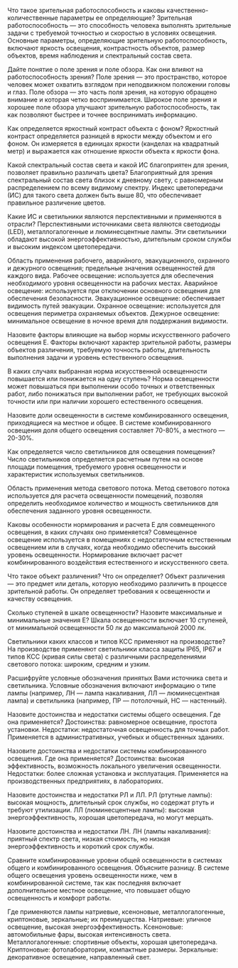 Что такое зрительная работоспособность и каковы качественно-количественные параметры ее определяющие? Зрительная работоспособность — это способность человека выполнять зрительные задачи с требуемой точностью и скоростью в условиях освещения. Основные параметры, определяющие зрительную работоспособность, включают яркость освещения, контрастность объектов, размер объектов, время наблюдения и спектральный состав света. 

Дайте понятие о поле зрения и поле обзора. Как они влияют на работоспособность зрения? Поле зрения — это пространство, которое человек может охватить взглядом при неподвижном положении головы и глаз. Поле обзора — это часть поля зрения, на которую обращено внимание и которая четко воспринимается. Широкое поле зрения и хорошее поле обзора улучшают зрительную работоспособность, так как позволяют быстрее и точнее воспринимать информацию. 

Как определяется яркостный контраст объекта с фоном? Яркостный контраст определяется разницей в яркости между объектом и его фоном. Он измеряется в единицах яркости (канделах на квадратный метр) и выражается как отношение яркости объекта к яркости фона. 

Какой спектральный состав света и какой ИС благоприятен для зрения, позволяет правильно различать цвета? Благоприятный для зрения спектральный состав света близок к дневному свету, с равномерным распределением по всему видимому спектру. Индекс цветопередачи (ИС) для такого света должен быть выше 80, что обеспечивает правильное различение цветов. 

Какие ИС и светильники являются перспективными и применяются в отрасли? Перспективными источниками света являются светодиоды (LED), металлогалогенные и люминесцентные лампы. Эти светильники обладают высокой энергоэффективностью, длительным сроком службы и высоким индексом цветопередачи. 

Область применения рабочего, аварийного, эвакуационного, охранного и дежурного освещения; предельные значения освещенностей для каждого вида. 
Рабочее освещение: используется для обеспечения необходимого уровня освещенности на рабочих местах. 
Аварийное освещение: используется при отключении основного освещения для обеспечения безопасности. 
Эвакуационное освещение: обеспечивает видимость путей эвакуации. 
Охранное освещение: используется для освещения периметра охраняемых объектов. 
Дежурное освещение: минимальное освещение в ночное время для поддержания видимости. 

Назовите факторы влияющие на выбор нормы искусственного рабочего освещения Е. Факторы включают характер зрительной работы, размеры объектов различения, требуемую точность работы, длительность выполнения задачи и уровень естественного освещения. 

В каких случаях выбранная норма искусственной освещенности повышается или понижается на одну ступень? Норма освещенности может повышаться при выполнении особо точных и ответственных работ, либо понижаться при выполнении работ, не требующих высокой точности или при наличии хорошего естественного освещения. 

Назовите доли освещенности в системе комбинированного освещения, приходящиеся на местное и общее. В системе комбинированного освещения доля общего освещения составляет 70-80%, а местного — 20-30%. 

Как определяется число светильников для освещения помещения? Число светильников определяется расчетным путем на основе площади помещения, требуемого уровня освещенности и характеристик используемых светильников. 

Область применения метода светового потока. Метод светового потока используется для расчета освещенности помещений, позволяя определить необходимое количество и мощность светильников для обеспечения заданного уровня освещенности. 

Каковы особенности нормирования и расчета Е для совмещенного освещения, в каких случаях оно применяется? Совмещенное освещение используется в помещениях с недостаточным естественным освещением или в случаях, когда необходимо обеспечить высокий уровень освещенности. Нормирование включает расчет комбинированного воздействия естественного и искусственного света. 

Что такое объект различения? Что он определяет? Объект различения — это предмет или деталь, которую необходимо различить в процессе зрительной работы. Он определяет требования к освещенности и качеству освещения. 

Сколько ступеней в шкале освещенности? Назовите максимальные и минимальные значения Е? Шкала освещенности включает 10 ступеней, от минимальной освещенности 50 лк до максимальной 2000 лк. 

Светильники каких классов и типов КСС применяют на производстве? На производстве применяют светильники класса защиты IP65, IP67 и типов КСС (кривая силы света) с различными распределениями светового потока: широким, средним и узким. 

Расшифруйте условные обозначения принятых Вами источника света и светильника. Условные обозначения включают информацию о типе лампы (например, ЛН — лампа накаливания, ЛЛ — люминесцентная лампа) и светильника (например, ПР — потолочный, НС — настенный). 

Назовите достоинства и недостатки системы общего освещения. Где она применяется? Достоинства: равномерное освещение, простота установки. Недостатки: недостаточная освещенность для точных работ. Применяется в административных, учебных и общественных зданиях. 

Назовите достоинства и недостатки системы комбинированного освещения. Где она применяется? Достоинства: высокая эффективность, возможность локального увеличения освещенности. Недостатки: более сложная установка и эксплуатация. Применяется на производственных предприятиях, в лабораториях. 

Назовите достоинства и недостатки РЛ и ЛЛ. РЛ (ртутные лампы): высокая мощность, длительный срок службы, но содержат ртуть и требуют утилизации. ЛЛ (люминесцентные лампы): высокая энергоэффективность, хорошая цветопередача, но могут мерцать. 

Назовите достоинства и недостатки ЛН. ЛН (лампы накаливания): приятный спектр света, низкая стоимость, но низкая энергоэффективность и короткий срок службы. 

Сравните комбинированные уровни общей освещенности в системах общего и комбинированного освещения. Объясните разницу. В системе общего освещения уровень освещенности ниже, чем в комбинированной системе, так как последняя включает дополнительное местное освещение, что повышает общую освещенность и комфорт работы. 

Где применяются лампы натриевые, ксеноновые, металлогалогенные, криптоновые, зеркальные; их преимущества. 
Натриевые: уличное освещение, высокая энергоэффективность. 
Ксеноновые: автомобильные фары, высокая интенсивность света. 
Металлогалогенные: спортивные объекты, хорошая цветопередача. 
Криптоновые: фотолаборатории, компактные размеры. 
Зеркальные: декоративное освещение, направленный свет. 
